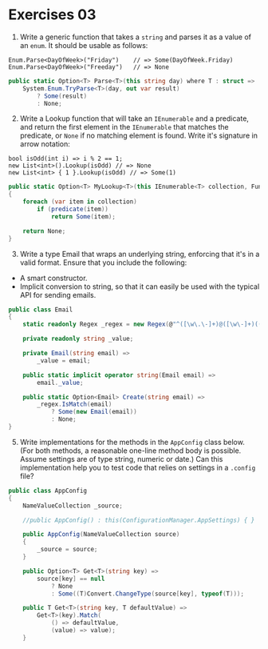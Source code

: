 # Exercises 03

1. Write a generic function that takes a `string` and parses it as a value of an `enum`.
It should be usable as follows:

```text
Enum.Parse<DayOfWeek>("Friday")    // => Some(DayOfWeek.Friday)
Enum.Parse<DayOfWeek>("Freeday")   // => None
```

```csharp
public static Option<T> Parse<T>(this string day) where T : struct =>
    System.Enum.TryParse<T>(day, out var result)
        ? Some(result)
        : None;
```

2. Write a Lookup function that will take an `IEnumerable` and a predicate, and
return the first element in the `IEnumerable` that matches the predicate, or `None`
if no matching element is found. Write it's signature in arrow notation:

```text
bool isOdd(int i) => i % 2 == 1;
new List<int>().Lookup(isOdd) // => None
new List<int> { 1 }.Lookup(isOdd) // => Some(1)
```

```csharp
public static Option<T> MyLookup<T>(this IEnumerable<T> collection, Func<T, bool> predicate)
{
    foreach (var item in collection)
        if (predicate(item))
            return Some(item);

    return None;
}
```

3. Write a type Email that wraps an underlying string, enforcing that it's in a valid
 format. Ensure that you include the following:
- A smart constructor.
- Implicit conversion to string, so that it can easily be used with the typical API
for sending emails.

```csharp
public class Email
{
    static readonly Regex _regex = new Regex(@"^([\w\.\-]+)@([\w\-]+)((\.(\w){2,3})+)$");

    private readonly string _value;

    private Email(string email) =>
        _value = email;

    public static implicit operator string(Email email) =>
        email._value;

    public static Option<Email> Create(string email) =>
        _regex.IsMatch(email)
            ? Some(new Email(email))
            : None;
}
```

5. Write implementations for the methods in the `AppConfig` class
below. (For both methods, a reasonable one-line method body is possible.
Assume settings are of type string, numeric or date.) Can this implementation help you
to test code that relies on settings in a `.config` file?

```csharp
public class AppConfig
{
    NameValueCollection _source;

    //public AppConfig() : this(ConfigurationManager.AppSettings) { }

    public AppConfig(NameValueCollection source)
    {
        _source = source;
    }

    public Option<T> Get<T>(string key) =>
        source[key] == null
            ? None
            : Some((T)Convert.ChangeType(source[key], typeof(T)));

    public T Get<T>(string key, T defaultValue) =>
        Get<T>(key).Match(
            () => defaultValue,
            (value) => value);
    }
```
